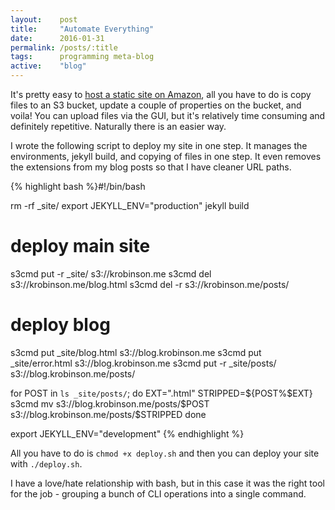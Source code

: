 ```yaml
---
layout:    post
title:     "Automate Everything"
date:      2016-01-31
permalink: /posts/:title
tags:      programming meta-blog
active:    "blog"
---
```


It's pretty easy to [host a static site on Amazon](https://docs.aws.amazon.com/AmazonS3/latest/dev/WebsiteHosting.html), all you have to do is copy files to an S3 bucket, update a couple of properties on the bucket, and voila! You can upload files via the GUI, but it's relatively time consuming and definitely repetitive. Naturally there is an easier way.

I wrote the following script to deploy my site in one step. It manages the environments, jekyll build, and copying of files in one step. It even removes the extensions from my blog posts so that I have cleaner URL paths.

{% highlight bash %}#!/bin/bash

rm -rf _site/
export JEKYLL_ENV="production"
jekyll build

# deploy main site
s3cmd put -r _site/ s3://krobinson.me
s3cmd del s3://krobinson.me/blog.html
s3cmd del -r s3://krobinson.me/posts/


# deploy blog
s3cmd put _site/blog.html s3://blog.krobinson.me
s3cmd put _site/error.html s3://blog.krobinson.me
s3cmd put -r _site/posts/ s3://blog.krobinson.me/posts/

for POST in `ls _site/posts/`; do
    EXT=".html"
    STRIPPED=${POST%$EXT}
    s3cmd mv s3://blog.krobinson.me/posts/$POST \
         s3://blog.krobinson.me/posts/$STRIPPED
done

export JEKYLL_ENV="development"
{% endhighlight %}

All you have to do is `chmod +x deploy.sh` and then you can deploy your site with `./deploy.sh`.

I have a love/hate relationship with bash, but in this case it was the right tool for the job - grouping a bunch of CLI operations into a single command.
<div class="line"></div>
